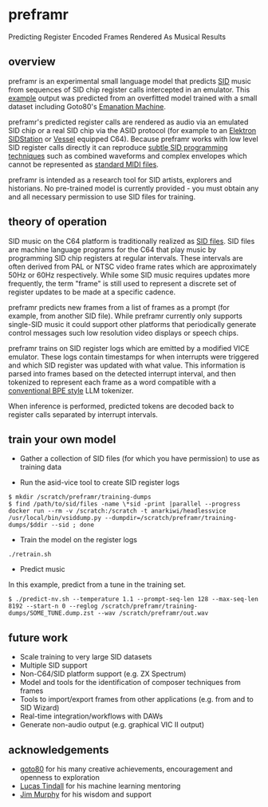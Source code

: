 # preframr
Predicting Register Encoded Frames Rendered As Musical Results

## overview

preframr is an experimental small language model that predicts [SID](https://en.wikipedia.org/wiki/MOS_Technology_6581) music from sequences of SID chip register calls intercepted in an emulator. This [example](example.mp3) output was predicted from an overfitted model trained with a small dataset including Goto80's [Emanation Machine](https://deepsid.chordian.net/?file=MUSICIANS/G/Goto80/Emanation_Machine_tune_1.sid).

preframr's predicted register calls are rendered as audio via an emulated SID chip or a real SID chip via the ASID protocol (for example to an [Elektron SIDStation](https://en.wikipedia.org/wiki/Elektron_SidStation) or [Vessel](https://github.com/anarkiwi/vap) equipped C64). Because preframr works with low level SID register calls directly it can reproduce [subtle SID programming techniques](https://csdb.dk/release/?id=219545) such as combined waveforms and complex envelopes which cannot be represented as [standard MIDI files](https://midi.org/about-midi-part-4midi-files).

preframr is intended as a research tool for SID artists, explorers and historians. No pre-trained model is currently provided - you must obtain any and all necessary permission to use SID files for training.

## theory of operation

SID music on the C64 platform is traditionally realized as [SID files](https://www.preframr.c64.org/download/C64Music/DOCUMENTS/SID_file_format.txt). SID files are machine language programs for the C64 that play music by programming SID chip registers at regular intervals. These intervals are often derived from PAL or NTSC video frame rates which are approximately 50Hz or 60Hz respectively. While some SID music requires updates more frequently, the term "frame" is still used to represent a discrete set of register updates to be made at a specific cadence.

preframr predicts new frames from a list of frames as a prompt (for example, from another SID file). While preframr currently only supports single-SID music it could support other platforms that periodically generate control messages such low resolution video displays or speech chips.

preframr trains on SID register logs which are emitted by a modified VICE emulator. These logs contain timestamps for when interrupts were triggered and which SID register was updated with what value. This information is parsed into frames based on the detected interrupt interval, and then tokenized to represent each frame as a word compatible with a [conventional BPE style](https://en.wikipedia.org/wiki/Byte_pair_encoding) LLM tokenizer.

When inference is performed, predicted tokens are decoded back to register calls separated by interrupt intervals. 

## train your own model

* Gather a collection of SID files (for which you have permission) to use as training data
  
* Run the asid-vice tool to create SID register logs

```
$ mkdir /scratch/preframr/training-dumps
$ find /path/to/sid/files -name \*sid -print |parallel --progress docker run --rm -v /scratch:/scratch -t anarkiwi/headlessvice /usr/local/bin/vsiddump.py --dumpdir=/scratch/preframr/training-dumps/$ddir --sid ; done
```

* Train the model on the register logs

```
./retrain.sh
```

* Predict music

In this example, predict from a tune in the training set.
  
```
$ ./predict-nv.sh --temperature 1.1 --prompt-seq-len 128 --max-seq-len 8192 --start-n 0 --reglog /scratch/preframr/training-dumps/SOME_TUNE.dump.zst --wav /scratch/preframr/out.wav
```

## future work

* Scale training to very large SID datasets
* Multiple SID support
* Non-C64/SID platform support (e.g. ZX Spectrum)
* Model and tools for the identification of composer techniques from frames
* Tools to import/export frames from other applications (e.g. from and to SID Wizard)
* Real-time integration/workflows with DAWs
* Generate non-audio output (e.g. graphical VIC II output)

## acknowledgements

* [goto80](http://goto80.com) for his many creative achievements, encouragement and openness to exploration
* [Lucas Tindall](https://github.com/ltindall) for his machine learning mentoring
* [Jim Murphy](https://github.com/jimurphy) for his wisdom and support
